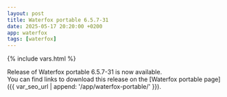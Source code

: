 ```yaml
---
layout: post
title: Waterfox portable 6.5.7-31
date: 2025-05-17 20:20:00 +0200
app: waterfox
tags: [waterfox]
---
```

{% include vars.html %}

Release of Waterfox portable 6.5.7-31 is now available.<br />
You can find links to download this release on the [Waterfox portable page]({{ var_seo_url | append: '/app/waterfox-portable/' }}).
